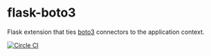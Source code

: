 # flask-boto3

Flask extension that ties [boto3](https://github.com/boto/boto3) connectors to the application context.

[![Circle CI](https://circleci.com/gh/Ketouem/flask-boto3.svg?style=svg)](https://circleci.com/gh/Ketouem/flask-boto3)